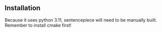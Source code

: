 

## Installation
Because it uses python 3.11, sentencepiece will need to be manually built. Remember to install cmake first!

